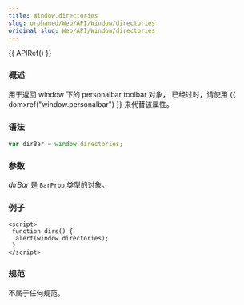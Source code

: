 ```yaml
---
title: Window.directories
slug: orphaned/Web/API/Window/directories
original_slug: Web/API/Window/directories
---
```


{{ APIRef() }}

### 概述

用于返回 window 下的 personalbar toolbar 对象， 已经过时，请使用 {{ domxref("window.personalbar") }} 来代替该属性。

### 语法

```js
var dirBar = window.directories;
```

### 参数

_dirBar_ 是 `BarProp` 类型的对象。

### 例子

```
<script>
 function dirs() {
  alert(window.directories);
 }
</script>
```

### 规范

不属于任何规范。
